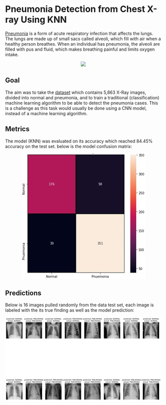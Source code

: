 # Pneumonia Detection from Chest X-ray Using KNN
[Pneumonia](https://www.who.int/news-room/fact-sheets/detail/pneumonia) is a form of acute respiratory infection that affects the lungs. The lungs are made up of small sacs called alveoli, which fill with air when a healthy person breathes. When an individual has pneumonia, the alveoli are filled with pus and fluid, which makes breathing painful and limits oxygen intake.
<p align="center">
  <img src="https://www.nhlbi.nih.gov/sites/default/files/inline-images/pneumonia.png?raw=true"/>
</p>

## Goal
The aim was to take the [dataset](https://www.kaggle.com/datasets/paultimothymooney/chest-xray-pneumonia) which contains 5,863 X-Ray images, divided into normal and pneumonia, and to train a traditional (classification) machine learning algorithm to be able to detect the pneumonia cases. This is a challenge as this task would usually be done using a CNN model, instead of a machine learning algorithm.

## Metrics
The model (KNN) was evaluated on its accuracy which reached 84.45% accuracy on the test set. below is the model confusion matrix:
<p align="center">
  <img src="https://github.com/mkldhz/Pneumonia-Detection-from-Chest-X-ray-Using-KNN/blob/main/Screenshots/conf_matrix.jpg?raw=true"/>
</p>

## Predictions
Below is 16 images pulled randomly from the data test set, each image is labeled with the its true finding as well as the model prediction:
<p align="center">
  <img src="https://github.com/mkldhz/Pneumonia-Detection-from-Chest-X-ray-Using-KNN/blob/main/Screenshots/predictions.jpg?raw=true"/>
</p>
